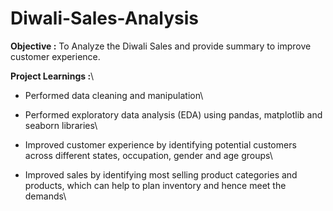 # Diwali-Sales-Analysis

**Objective :** To Analyze the Diwali Sales and provide summary to improve customer experience.

**Project Learnings :**\
* Performed data cleaning and manipulation\

* Performed exploratory data analysis (EDA) using pandas, matplotlib and seaborn libraries\

* Improved customer experience by identifying potential customers across different states, occupation, gender and age groups\

* Improved sales by identifying most selling product categories and products, which can help to plan inventory and hence meet the demands\
